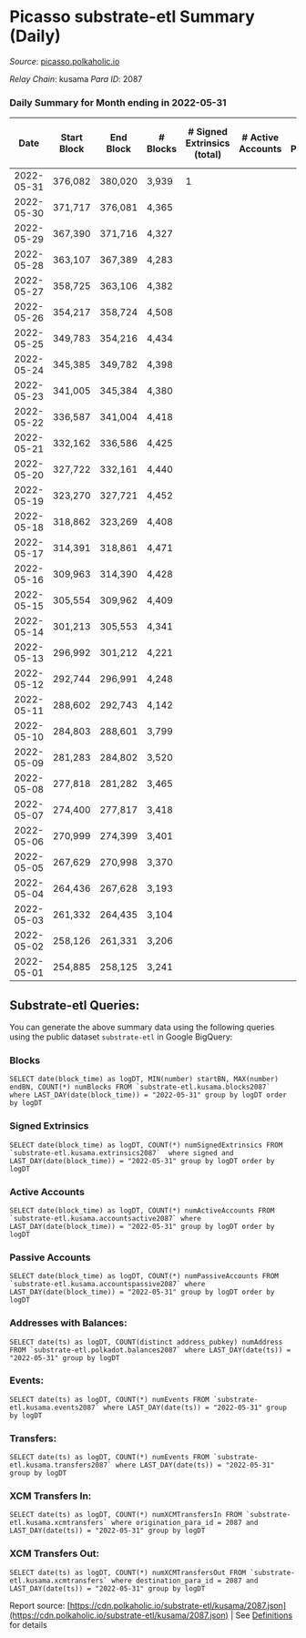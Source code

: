 # Picasso substrate-etl Summary (Daily)

_Source_: [picasso.polkaholic.io](https://picasso.polkaholic.io)

*Relay Chain*: kusama
*Para ID*: 2087



### Daily Summary for Month ending in 2022-05-31


| Date | Start Block | End Block | # Blocks | # Signed Extrinsics (total) | # Active Accounts | # Passive | # New | # Addresses with Balances | # Events | # Transfers | # XCM Transfers In | # XCM Transfers Out | Issues | 
| ---- | ----------- | --------- | -------- | --------------------------- | ----------------- | --------- | ----- | ------------------------- | -------- | ----------- | ------------------ | ------------------- | ------ |
| 2022-05-31 | 376,082 | 380,020 | 3,939 | 1 |  |  |  | 8 | 7,887 |   |   |   |  |
| 2022-05-30 | 371,717 | 376,081 | 4,365 |  |  |  |  | 8 | 8,732 |   |   |   |  |
| 2022-05-29 | 367,390 | 371,716 | 4,327 |  |  |  |  | 8 | 8,656 |   |   |   |  |
| 2022-05-28 | 363,107 | 367,389 | 4,283 |  |  |  |  | 8 | 8,569 |   |   |   |  |
| 2022-05-27 | 358,725 | 363,106 | 4,382 |  |  |  |  | 8 | 8,766 |   |   |   |  |
| 2022-05-26 | 354,217 | 358,724 | 4,508 |  |  |  |  | 8 | 9,019 |   |   |   |  |
| 2022-05-25 | 349,783 | 354,216 | 4,434 |  |  |  |  | 8 | 8,873 |   |   |   |  |
| 2022-05-24 | 345,385 | 349,782 | 4,398 |  |  |  |  | 8 | 8,799 |   |   |   |  |
| 2022-05-23 | 341,005 | 345,384 | 4,380 |  |  |  |  | 8 | 8,762 |   |   |   |  |
| 2022-05-22 | 336,587 | 341,004 | 4,418 |  |  |  |  | 8 | 8,839 |   |   |   |  |
| 2022-05-21 | 332,162 | 336,586 | 4,425 |  |  |  |  | 8 | 8,852 |   |   |   |  |
| 2022-05-20 | 327,722 | 332,161 | 4,440 |  |  |  |  | 8 | 8,882 |   |   |   |  |
| 2022-05-19 | 323,270 | 327,721 | 4,452 |  |  |  |  | 8 | 8,907 |   |   |   |  |
| 2022-05-18 | 318,862 | 323,269 | 4,408 |  |  |  |  | 8 | 8,818 |   |   |   |  |
| 2022-05-17 | 314,391 | 318,861 | 4,471 |  |  |  |  | 8 | 8,945 |   |   |   |  |
| 2022-05-16 | 309,963 | 314,390 | 4,428 |  |  |  |  | 8 | 8,858 |   |   |   |  |
| 2022-05-15 | 305,554 | 309,962 | 4,409 |  |  |  |  | 8 | 8,821 |   |   |   |  |
| 2022-05-14 | 301,213 | 305,553 | 4,341 |  |  |  |  | 8 | 8,687 |   |   |   |  |
| 2022-05-13 | 296,992 | 301,212 | 4,221 |  |  |  |  | 8 | 8,445 |   |   |   |  |
| 2022-05-12 | 292,744 | 296,991 | 4,248 |  |  |  |  | 8 | 8,498 |   |   |   |  |
| 2022-05-11 | 288,602 | 292,743 | 4,142 |  |  |  |  | 8 | 8,286 |   |   |   |  |
| 2022-05-10 | 284,803 | 288,601 | 3,799 |  |  |  |  | 8 | 7,600 |   |   |   |  |
| 2022-05-09 | 281,283 | 284,802 | 3,520 |  |  |  |  | 8 | 7,042 |   |   |   |  |
| 2022-05-08 | 277,818 | 281,282 | 3,465 |  |  |  |  | 8 | 6,932 |   |   |   |  |
| 2022-05-07 | 274,400 | 277,817 | 3,418 |  |  |  |  | 8 | 6,838 |   |   |   |  |
| 2022-05-06 | 270,999 | 274,399 | 3,401 |  |  |  |  | 8 | 6,804 |   |   |   |  |
| 2022-05-05 | 267,629 | 270,998 | 3,370 |  |  |  |  | 8 | 6,742 |   |   |   |  |
| 2022-05-04 | 264,436 | 267,628 | 3,193 |  |  |  |  | 8 | 6,388 |   |   |   |  |
| 2022-05-03 | 261,332 | 264,435 | 3,104 |  |  |  |  | 8 | 6,209 |   |   |   |  |
| 2022-05-02 | 258,126 | 261,331 | 3,206 |  |  |  |  | 8 | 6,414 |   |   |   |  |
| 2022-05-01 | 254,885 | 258,125 | 3,241 |  |  |  |  | 8 | 6,484 |   |   |   |  |

## Substrate-etl Queries:
You can generate the above summary data using the following queries using the public dataset `substrate-etl` in Google BigQuery:


### Blocks
```
SELECT date(block_time) as logDT, MIN(number) startBN, MAX(number) endBN, COUNT(*) numBlocks FROM `substrate-etl.kusama.blocks2087`  where LAST_DAY(date(block_time)) = "2022-05-31" group by logDT order by logDT
```


### Signed Extrinsics
```
SELECT date(block_time) as logDT, COUNT(*) numSignedExtrinsics FROM `substrate-etl.kusama.extrinsics2087`  where signed and LAST_DAY(date(block_time)) = "2022-05-31" group by logDT order by logDT
```


### Active Accounts
```
SELECT date(block_time) as logDT, COUNT(*) numActiveAccounts FROM `substrate-etl.kusama.accountsactive2087` where LAST_DAY(date(block_time)) = "2022-05-31" group by logDT order by logDT
```


### Passive Accounts
```
SELECT date(block_time) as logDT, COUNT(*) numPassiveAccounts FROM `substrate-etl.kusama.accountspassive2087` where LAST_DAY(date(block_time)) = "2022-05-31" group by logDT order by logDT
```


### Addresses with Balances:
```
SELECT date(ts) as logDT, COUNT(distinct address_pubkey) numAddress FROM `substrate-etl.polkadot.balances2087` where LAST_DAY(date(ts)) = "2022-05-31" group by logDT
```


### Events:
```
SELECT date(ts) as logDT, COUNT(*) numEvents FROM `substrate-etl.kusama.events2087` where LAST_DAY(date(ts)) = "2022-05-31" group by logDT
```


### Transfers:
```
SELECT date(ts) as logDT, COUNT(*) numEvents FROM `substrate-etl.kusama.transfers2087` where LAST_DAY(date(ts)) = "2022-05-31" group by logDT
```


### XCM Transfers In:
```
SELECT date(ts) as logDT, COUNT(*) numXCMTransfersIn FROM `substrate-etl.kusama.xcmtransfers` where origination_para_id = 2087 and LAST_DAY(date(ts)) = "2022-05-31" group by logDT
```


### XCM Transfers Out:
```
SELECT date(ts) as logDT, COUNT(*) numXCMTransfersOut FROM `substrate-etl.kusama.xcmtransfers` where destination_para_id = 2087 and LAST_DAY(date(ts)) = "2022-05-31" group by logDT
```



Report source: [https://cdn.polkaholic.io/substrate-etl/kusama/2087.json](https://cdn.polkaholic.io/substrate-etl/kusama/2087.json) | See [Definitions](/DEFINITIONS.md) for details
